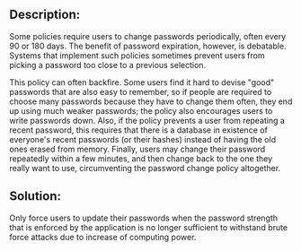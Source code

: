 ## Description:
Some policies require users to change passwords periodically, often every 90 or 180 days. 
The benefit of password expiration, however, is debatable. Systems that implement such 
policies sometimes prevent users from picking a password too close to a previous selection.

This policy can often backfire. Some users find it hard to devise "good" passwords that are 
also easy to remember, so if people are required to choose many passwords because they have 
to change them often, they end up using much weaker passwords; the policy also encourages 
users to write passwords down. Also, if the policy prevents a user from repeating a recent password, 
this requires that there is a database in existence of everyone's recent passwords (or their hashes) 
instead of having the old ones erased from memory. Finally, users may change their password repeatedly
within a few minutes, and then change back to the one they really want to use, circumventing the 
password change policy altogether.

## Solution:
Only force users to update their passwords when the password strength that is enforced by the application
is no longer sufficient to withstand brute force attacks due to increase of computing power.

